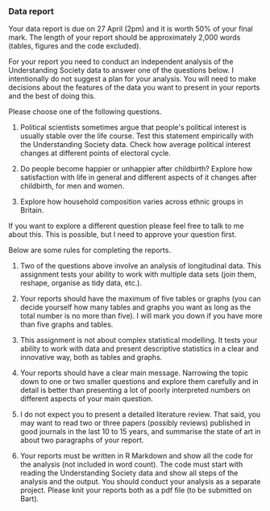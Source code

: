 ### Data report

Your data report is due on 27 April (2pm) and it is worth 50% of your final mark. The length of your report should be approximately 2,000 words (tables, figures and the code excluded).

For your report you need to conduct an independent analysis of the Understanding Society data to answer one of the questions below. I intentionally do not suggest a plan for your analysis. You will need to make decisions about the features of the data you want to present in your reports and the best of doing this.

Please choose one of the following questions.

1. Political scientists sometimes argue that people's political interest is usually stable over the life course. Test this statement empirically with the Understanding Society data. Check how average political interest changes at different points of electoral cycle.

2. Do people become happier or unhappier after childbirth? Explore how satisfaction with life in general and different aspects of it changes after childbirth, for men and women.

3. Explore how household composition varies across ethnic groups in Britain.

If you want to explore a different question please feel free to talk to me about this. This is possible, but I need to approve your question first.

Below are some rules for completing the reports.

1. Two of the questions above involve an analysis of longitudinal data. This assignment tests your ability to work with multiple data sets (join them, reshape, organise as tidy data, etc.).

2. Your reports should have the maximum of five tables or graphs (you can decide yourself how many tables and graphs you want as long as the total number is no more than five). I will mark you down if you have more than five graphs and tables.

3. This assignment is not about complex statistical modelling. It tests your ability to work with data and present descriptive statistics in a clear and innovative way, both as tables and graphs.

4. Your reports should have a clear main message. Narrowing the topic down to one or two smaller questions and explore them carefully and in detail is better than presenting a lot of poorly interpreted numbers on different aspects of your main question.

5. I do not expect you to present a detailed literature review. That said, you may want to read two or three papers (possibly reviews) published in good journals in the last 10 to 15 years, and summarise the state of art in about two paragraphs of your report.

6. Your reports must be written in R Markdown and show all the code for the analysis (not included in word count). The code must start with reading the Understanding Society data and show all steps of the analysis and the output. You should conduct your analysis as a separate project. Please knit your reports both as a pdf file (to be submitted on Bart).


